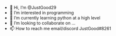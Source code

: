 - 👋 Hi, I’m @JustGood29
- 👀 I’m interested in programming
- 🌱 I’m currently learning python at a high level
- 💞️ I’m looking to collaborate on ...
- 📫 How to reach me email/discord JustGood#8261
